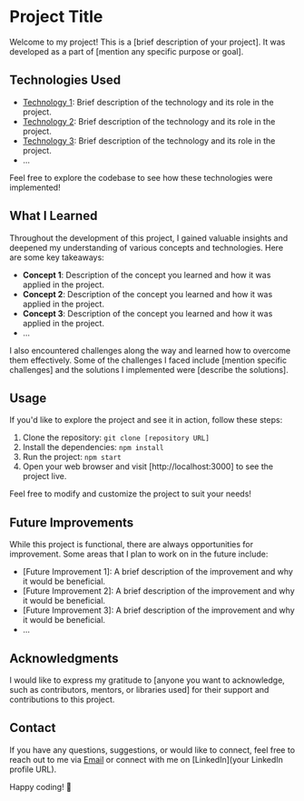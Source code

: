 # Project Title

Welcome to my project! This is a [brief description of your project]. It was developed as a part of [mention any specific purpose or goal].

## Technologies Used

- [Technology 1](link): Brief description of the technology and its role in the project.
- [Technology 2](link): Brief description of the technology and its role in the project.
- [Technology 3](link): Brief description of the technology and its role in the project.
- ...

Feel free to explore the codebase to see how these technologies were implemented!

## What I Learned

Throughout the development of this project, I gained valuable insights and deepened my understanding of various concepts and technologies. Here are some key takeaways:

- **Concept 1**: Description of the concept you learned and how it was applied in the project.
- **Concept 2**: Description of the concept you learned and how it was applied in the project.
- **Concept 3**: Description of the concept you learned and how it was applied in the project.
- ...

I also encountered challenges along the way and learned how to overcome them effectively. Some of the challenges I faced include [mention specific challenges] and the solutions I implemented were [describe the solutions].

## Usage

If you'd like to explore the project and see it in action, follow these steps:

1. Clone the repository: `git clone [repository URL]`
2. Install the dependencies: `npm install`
3. Run the project: `npm start`
4. Open your web browser and visit [http://localhost:3000] to see the project live.

Feel free to modify and customize the project to suit your needs!

## Future Improvements

While this project is functional, there are always opportunities for improvement. Some areas that I plan to work on in the future include:

- [Future Improvement 1]: A brief description of the improvement and why it would be beneficial.
- [Future Improvement 2]: A brief description of the improvement and why it would be beneficial.
- [Future Improvement 3]: A brief description of the improvement and why it would be beneficial.
- ...

## Acknowledgments

I would like to express my gratitude to [anyone you want to acknowledge, such as contributors, mentors, or libraries used] for their support and contributions to this project.

## Contact

If you have any questions, suggestions, or would like to connect, feel free to reach out to me via [Email](mailto:youremail@example.com) or connect with me on [LinkedIn](your LinkedIn profile URL).

Happy coding! 🚀

